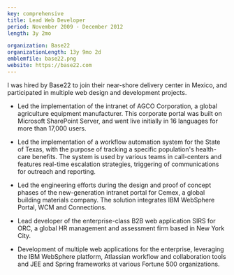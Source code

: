 ```yaml
---
key: comprehensive
title: Lead Web Developer
period: November 2009 - December 2012
length: 3y 2mo

organization: Base22
organizationLength: 13y 9mo 2d
emblemfile: base22.png
website: https://base22.com
---
```

I was hired by Base22 to join their near-shore delivery center in Mexico, and participated in multiple web design and development projects.

* Led the implementation of the intranet of AGCO Corporation, a global agriculture equipment manufacturer. This corporate portal was built on Microsoft SharePoint Server, and went live initially in 16 languages for more than 17,000 users.

* Led the implementation of a workflow automation system for the State of Texas, with the purpose of tracking a specific population's health-care benefits. The system is used by various teams in call-centers and features real-time escalation strategies, triggering of communications for outreach and reporting.

* Led the engineering efforts during the design and proof of concept phases of the new-generation intranet portal for Cemex, a global building materials company. The solution integrates IBM WebSphere Portal, WCM and Connections.

* Lead developer of the enterprise-class B2B web application SIRS for ORC, a global HR management and assessment firm based in New York City.

* Development of multiple web applications for the enterprise, leveraging the IBM WebSphere platform, Atlassian workflow and collaboration tools and JEE and Spring frameworks at various Fortune 500 organizations.